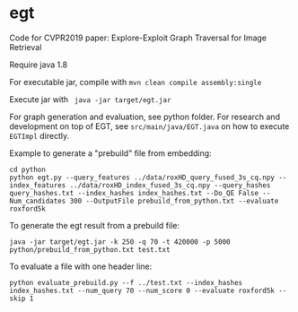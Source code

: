 # egt
Code for CVPR2019 paper: Explore-Exploit Graph Traversal for Image Retrieval

Require java 1.8

For executable jar, compile with
`mvn clean compile assembly:single`

Execute jar with
` java -jar target/egt.jar`

For graph generation and evaluation, see python folder.
For research and development on top of EGT, see `src/main/java/EGT.java` on how to execute `EGTImpl` directly.






Example to generate a "prebuild" file from embedding:

    
    cd python
    python egt.py --query_features ../data/roxHD_query_fused_3s_cq.npy --index_features ../data/roxHD_index_fused_3s_cq.npy --query_hashes query_hashes.txt --index_hashes index_hashes.txt --Do_QE False --Num_candidates 300 --OutputFile prebuild_from_python.txt --evaluate roxford5k
    


To generate the egt result from a prebuild file:

    
    java -jar target/egt.jar -k 250 -q 70 -t 420000 -p 5000 python/prebuild_from_python.txt test.txt
   


To evaluate a file with one header line:

    python evaluate_prebuild.py --f ../test.txt --index_hashes index_hashes.txt --num_query 70 --num_score 0 --evaluate roxford5k --skip 1
